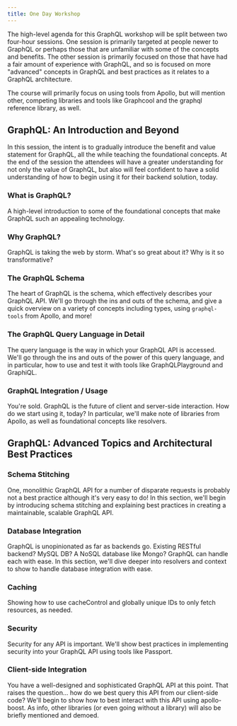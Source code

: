 ```yaml
---
title: One Day Workshop
---
```


The high-level agenda for this GraphQL workshop will be split between two four-hour sessions. One session is primarily targeted at people newer to GraphQL or perhaps those that are unfamiliar with some of the concepts and benefits. The other session is primarily focused on those that have had a fair amount of experience with GraphQL, and so is focused on more "advanced" concepts in GraphQL and best practices as it relates to a GraphQL architecture.

The course will primarily focus on using tools from Apollo, but will mention other, competing libraries and tools like Graphcool and the graphql reference library, as well.

## GraphQL: An Introduction and Beyond

In this session, the intent is to gradually introduce the benefit and value statement for GraphQL, all the while teaching the foundational concepts. At the end of the session the attendees will have a greater understanding for not only the value of GraphQL, but also will feel confident to have a solid understanding of how to begin using it for their backend solution, today.

### What is GraphQL?

A high-level introduction to some of the foundational concepts that make GraphQL such an appealing technology.

### Why GraphQL?

GraphQL is taking the web by storm. What's so great about it? Why is it so transformative?

### The GraphQL Schema

The heart of GraphQL is the schema, which effectively describes your GraphQL API. We'll go through the ins and outs of the schema, and give a quick overview on a variety of concepts including types, using `graphql-tools` from Apollo, and more!

### The GraphQL Query Language in Detail

The query language is the way in which your GraphQL API is accessed. We'll go through the ins and outs of the power of this query language, and in particular, how to use and test it with tools like GraphQLPlayground and GraphiQL.

### GraphQL Integration / Usage

You're sold. GraphQL is the future of client and server-side interaction. How do we start using it, today? In particular, we'll make note of libraries from Apollo, as well as foundational concepts like resolvers.

## GraphQL: Advanced Topics and Architectural Best Practices

### Schema Stitching

One, monolithic GraphQL API for a number of disparate requests is probably not a best practice although it's very easy to do! In this section, we'll begin by introducing schema stitching and explaining best practices in creating a maintainable, scalable GraphQL API.

### Database Integration

GraphQL is unopinionated as far as backends go. Existing RESTful backend? MySQL DB? A NoSQL database like Mongo? GraphQL can handle each with ease. In this section, we'll dive deeper into resolvers and context to show to handle database integration with ease.

### Caching

Showing how to use cacheControl and globally unique IDs to only fetch resources, as needed.

### Security

Security for any API is important. We'll show best practices in implementing security into your GraphQL API using tools like Passport.

### Client-side Integration

You have a well-designed and sophisticated GraphQL API at this point. That raises the question... how do we best query this API from our client-side code? We'll begin to show how to best interact with this API using apollo-boost. As info, other libraries (or even going without a library) will also be briefly mentioned and demoed.
